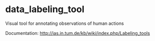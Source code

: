data_labeling_tool
==================

Visual tool for annotating observations of human actions

Documentation:
http://ias.in.tum.de/kb/wiki/index.php/Labeling_tools
